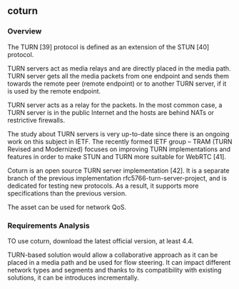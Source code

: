 ## coturn

### Overview

The TURN [39] protocol is defined as an extension of the STUN [40] protocol. 

TURN servers act as media relays and are directly placed in the media path. TURN server gets all the media packets from one endpoint and sends them towards the remote peer (remote endpoint) or to another TURN server, if it is used by the remote endpoint.

TURN server acts as a relay for the packets. In the most common case, a TURN server is in the public Internet and the hosts are behind NATs or restrictive firewalls. 

The study about TURN servers is very up-to-date since there is an ongoing work on this subject in IETF. The recently formed IETF group – TRAM (TURN Revised and Modernized) focuses on improving TURN implementations and features in order to make STUN and TURN more suitable for WebRTC [41].

Coturn is an open source TURN server implementation [42]. It is a separate branch of the previous implementation rfc5766-turn-server-project, and is dedicated for testing new protocols. As a result, it supports more specifications than the previous version. 

The asset can be used for network QoS.

### Requirements Analysis

TO use coturn, download the latest official version, at least 4.4.

TURN-based solution would allow a collaborative approach as it can be placed in a media path and be used for flow steering. It can impact different network types and segments and thanks to its compatibility with existing solutions, it can be introduces incrementally. 
